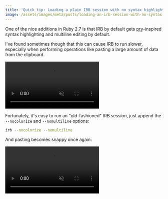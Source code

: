 ```yaml
---
title: 'Quick tip: Loading a plain IRB session with no syntax highlighting or multiline editing in Ruby 2.7+'
image: /assets/images/meta/posts/loading-an-irb-session-with-no-syntax-highlighting-or-multiline.png
---
```


One of the nice additions in Ruby 2.7 is that IRB by default gets [pry](https://github.com/pry/pry)-inspired syntax highlighting and multiline editing by default.

<p>
  I've found sometimes though that this can cause IRB to run slower, especially when performing operations like pasting a large amount of data from the clipboard.
</p>

<!-- excerpt -->

<video autoplay loop muted playsinline aria-describedby='irb-highlighted-paste-alt'>
  <source src='/assets/images/posts/loading-an-irb-session-with-no-syntax-highlighting-or-multiline/irb-highlighted-paste.mp4' type='video/mp4'>
  <div id='irb-highlighted-paste-alt'>
    When pasting in a large block of JSON, IRB becomes noticeably laggy.
  </div>
</video>

Fortunately, it's easy to run an "old-fashioned" IRB session, just append the `--nocolorize` and `--nomultiline` options:

```sh
irb --nocolorize --nomultiline
```

And pasting becomes snappy once again:

<video autoplay loop muted playsinline aria-describedby='irb-plain-paste-alt'>
  <source src='/assets/images/posts/loading-an-irb-session-with-no-syntax-highlighting-or-multiline/irb-plain-paste.mp4' type='video/mp4'>
  <div id='irb-plain-paste-alt'>
    With the --nocolorize and --nomultiline, pasting in the same block of JSON is now almost instantaneous.
  </div>
</video>

